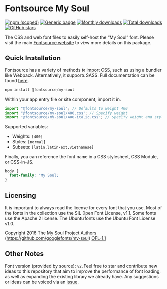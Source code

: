 # Fontsource My Soul

[![npm (scoped)](https://img.shields.io/npm/v/@fontsource/my-soul?color=brightgreen)](https://www.npmjs.com/package/@fontsource/my-soul) [![Generic badge](https://img.shields.io/badge/fontsource-passing-brightgreen)](https://github.com/fontsource/fontsource) [![Monthly downloads](https://badgen.net/npm/dm/@fontsource/my-soul)](https://github.com/fontsource/fontsource) [![Total downloads](https://badgen.net/npm/dt/@fontsource/my-soul)](https://github.com/fontsource/fontsource) [![GitHub stars](https://img.shields.io/github/stars/fontsource/fontsource.svg?style=social&label=Star)](https://github.com/fontsource/fontsource/stargazers)

The CSS and web font files to easily self-host the “My Soul” font. Please visit the main [Fontsource website](https://fontsource.org/fonts/my-soul) to view more details on this package.

## Quick Installation

Fontsource has a variety of methods to import CSS, such as using a bundler like Webpack. Alternatively, it supports SASS. Full documentation can be found [here](https://beta.fontsource.org/docs/getting-started/introduction).

```javascript
npm install @fontsource/my-soul
```

Within your app entry file or site component, import it in.

```javascript
import "@fontsource/my-soul"; // Defaults to weight 400
import "@fontsource/my-soul/400.css"; // Specify weight
import "@fontsource/my-soul/400-italic.css"; // Specify weight and style

```

Supported variables:
- Weights: `[400]`
- Styles: `[normal]`
- Subsets: `[latin,latin-ext,vietnamese]`

Finally, you can reference the font name in a CSS stylesheet, CSS Module, or CSS-in-JS.

```css
body {
  font-family: "My Soul;
}
```

## Licensing
It is important to always read the license for every font that you use.
Most of the fonts in the collection use the SIL Open Font License, v1.1. Some fonts use the Apache 2 license. The Ubuntu fonts use the Ubuntu Font License v1.0.

Copyright 2016 The My Soul Project Authors (https://github.com/googlefonts/my-soul)
[OFL-1.1](http://scripts.sil.org/OFL)

## Other Notes
Font version (provided by source): `v2`.
Feel free to star and contribute new ideas to this repository that aim to improve the performance of font loading, as well as expanding the existing library we already have. Any suggestions or ideas can be voiced via an [issue](https://github.com/fontsource/fontsource/issues).
